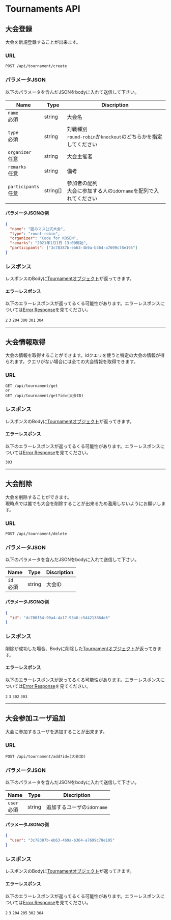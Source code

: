 # Tournaments API

## 大会登録

大会を新規登録することが出来ます。

### URL

```
POST /api/tournament/create
```

### パラメータJSON

以下のパラメータを含んだJSONをbodyに入れて送信して下さい。

| Name                 | Type     | Discription                                     |
| -------------------- | -------- | ----------------------------------------------- |
| `name`<br>必須         | string   | 大会名                                             |
| `type`<br>必須         | string   | 対戦種別<br> `round-robin`か`knockout`のどちらかを指定してください |
| `organizer`<br>任意    | string   | 大会主催者                                           |
| `remarks`<br>任意      | string   | 備考                                              |
| `participants`<br>任意 | string[] | 参加者の配列<br>大会に参加する人の`id`or`name`を配列で入れてください      |

#### パラメータJSONの例

```JSON
{
  "name": "囲みマス公式大会",
  "type": "rount-robin",
  "organizer": "Code for KOSEN",
  "remarks": "2021年1月1日 13:00開始",
  "participants": ["3c78387b-eb63-4b9a-b364-a7699c78e195"]
}
```

### レスポンス

レスポンスのBodyに[Tournamentオブジェクト](./data.md#Tournament)が返ってきます。

#### エラーレスポンス

以下のエラーレスポンスが返ってるくる可能性があります。エラーレスポンスについては[Error Response](./error.md)を見てください。

`2` `3` `204` `300` `301` `304`

---

## 大会情報取得

大会の情報を取得することができます。idクエリを使うと特定の大会の情報が得られます。クエリがない場合には全ての大会情報を取得できます。

### URL

```
GET /api/tournament/get
or
GET /api/tournament/get?id=(大会ID)
```

### レスポンス

レスポンスのBodyに[Tournamentオブジェクト](./data.md#Tournament)が返ってきます。

#### エラーレスポンス

以下のエラーレスポンスが返ってるくる可能性があります。エラーレスポンスについては[Error Response](./error.md)を見てください。

`303`

---

## 大会削除

大会を削除することができます。<br>現時点では誰でも大会を削除することが出来るため濫用しないようにお願いします。

### URL

```
POST /api/tournament/delete
```

### パラメータJSON

以下のパラメータを含んだJSONをbodyに入れて送信して下さい。

| Name       | Type   | Discription |
| ---------- | ------ | ----------- |
| `id`<br>必須 | string | 大会ID        |

#### パラメータJSONの例

```JSON
{
  "id": "dc700f54-90a4-4a17-9346-c544213864e6"
}
```

### レスポンス

削除が成功した場合、Bodyに削除した[Tournamentオブジェクト](./data.md#Tournament)が返ってきます。

#### エラーレスポンス

以下のエラーレスポンスが返ってるくる可能性があります。エラーレスポンスについては[Error Response](./error.md)を見てください。

`2` `3` `302` `303`

---

## 大会参加ユーザ追加

大会に参加するユーザを追加することが出来ます。

### URL

```
POST /api/tournament/add?id=(大会ID)
```

### パラメータJSON

以下のパラメータを含んだJSONをbodyに入れて送信して下さい。

| Name         | Type   | Discription          |
| ------------ | ------ | -------------------- |
| `user`<br>必須 | string | 追加するユーザの`id`or`name` |

#### パラメータJSONの例

```JSON
{
  "user": "3c78387b-eb63-4b9a-b364-a7699c78e195"
}
```

### レスポンス

レスポンスのBodyに[Tournamentオブジェクト](./data.md#Tournament)が返ってきます。

#### エラーレスポンス

以下のエラーレスポンスが返ってるくる可能性があります。エラーレスポンスについては[Error Response](./error.md)を見てください。

`2` `3` `204` `205` `302` `304`
